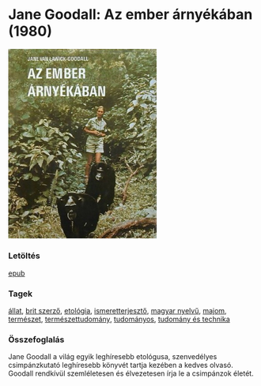 # <a name="id_402">Jane Goodall: Az ember árnyékában (1980)</a>
<img src="https://github.com/BercziSandor/calibre_lib/raw/main/libs/main/Jane%20Goodall/Az%20ember%20arnyekaban%20%28402%29/cover.jpg" alt="cover" width="300"/>

### Letöltés
[epub](https://github.com/BercziSandor/calibre_lib/raw/main/libs/main/Jane%20Goodall/Az%20ember%20arnyekaban%20%28402%29/Az%20ember%20arnyekaban%20-%20Jane%20Goodall.epub)

### Tagek
[állat](https://github.com/berczisandor/calibre_lib/libs/main/blob/main/_tags/%c3%a1llat.md), [brit szerző](https://github.com/berczisandor/calibre_lib/libs/main/blob/main/_tags/brit%20szerz%c5%91.md), [etológia](https://github.com/berczisandor/calibre_lib/libs/main/blob/main/_tags/etol%c3%b3gia.md), [ismeretterjesztő](https://github.com/berczisandor/calibre_lib/libs/main/blob/main/_tags/ismeretterjeszt%c5%91.md), [magyar nyelvű](https://github.com/berczisandor/calibre_lib/libs/main/blob/main/_tags/magyar%20nyelv%c5%b1.md), [majom](https://github.com/berczisandor/calibre_lib/libs/main/blob/main/_tags/majom.md), [természet](https://github.com/berczisandor/calibre_lib/libs/main/blob/main/_tags/term%c3%a9szet.md), [természettudomány](https://github.com/berczisandor/calibre_lib/libs/main/blob/main/_tags/term%c3%a9szettudom%c3%a1ny.md), [tudományos](https://github.com/berczisandor/calibre_lib/libs/main/blob/main/_tags/tudom%c3%a1nyos.md), [tudomány és technika](https://github.com/berczisandor/calibre_lib/libs/main/blob/main/_tags/tudom%c3%a1ny%20%c3%a9s%20technika.md)

### Összefoglalás
<div>
<p>Jane Goodall a világ egyik leghíresebb etológusa, szenvedélyes csimpánzkutató leghíresebb könyvét tartja kezében a kedves olvasó. Goodall rendkívül szemléletesen és élvezetesen írja le a csimpánzok életét.</p></div>


